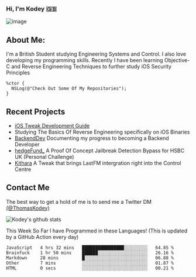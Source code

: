 ### Hi, I'm Kodey 🇬🇧
![image](https://kodeycodesstuff.tech/memoji.jpg)

## About Me:
I'm a British Student studying Engineering Systems and Control. I also love developing my programming skills.
Recently I have been learning Objective-C and Reverse Engineering Techniques to further study iOS Security Principles

```objc
%ctor {
  NSLog(@"Check Out Some Of My Repositories");  
}
```

## Recent Projects
- [iOS Tweak Development Guide](https://kodeycodesstuff.tech/guide)
- Studying The Basics Of Reverse Engineering specifically on iOS Binaries
- [BackendDev](https://github.com/KodeyThomas/BackendDev) Documenting my progress to becoming a Backend Developer
- [hedgeFund_](https://github.com/KodeyThomas/hedgeFund) A Proof Of Concept Jailbreak Detection Bypass for HSBC UK (Personal Challenge)
- [Kithara](https://github.com/KodeyThomas/Kithara) A Tweak that brings LastFM intergration right into the Control Centre

## Contact Me
The best way to get a hold of me is to send me a Twitter DM [(@ThomasKodey)](https://twitter.com/ThomasKodey)

![Kodey's github stats](https://githubstats.kodeythomas.vercel.app/api?username=KodeyThomas)

This Week So Far I have Programmed in these Languages! (This is updated by a GitHub Action every day)
<!--START_SECTION:waka-->
```text
JavaScript   4 hrs 32 mins   ████████████████░░░░░░░░░   64.85 % 
Brainfuck    1 hr 50 mins    ██████░░░░░░░░░░░░░░░░░░░   26.16 % 
Markdown     28 mins         █░░░░░░░░░░░░░░░░░░░░░░░░   06.88 % 
Other        7 mins          ░░░░░░░░░░░░░░░░░░░░░░░░░   01.87 % 
HTML         0 secs          ░░░░░░░░░░░░░░░░░░░░░░░░░   00.21 %
```
<!--END_SECTION:waka-->
